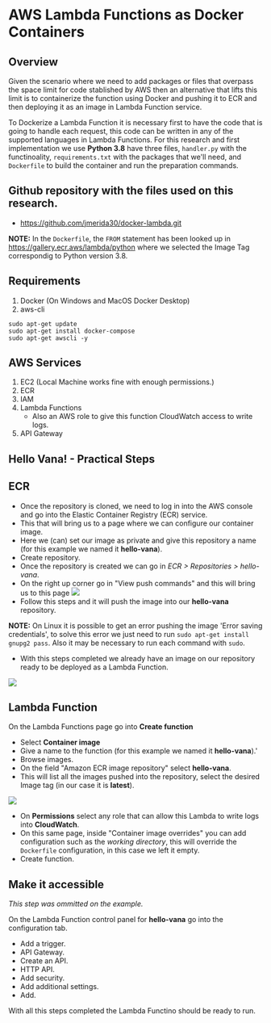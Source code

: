 # AWS Lambda Functions as Docker Containers

## Overview
Given the scenario where we need to add packages or files that overpass the space limit for code stablished by AWS then an alternative that lifts this limit is to containerize the function using Docker and pushing it to ECR and then deploying it as an image in Lambda Function service. 

To Dockerize a Lambda Function it is necessary first to have the code that is going to handle each request, this code can be written in any of the supported languages in Lambda Functions. For this research and first implementation we use **Python 3.8** have three files, `handler.py` with the functinoality, `requirements.txt` with the packages that we'll need, and `Dockerfile` to build the container and run the preparation commands.  

## Github repository with the files used on this research.
- https://github.com/jmerida30/docker-lambda.git

**NOTE:** In the `Dockerfile`, the `FROM` statement has been looked up in https://gallery.ecr.aws/lambda/python where we selected the Image Tag correspondig to Python version 3.8.

## Requirements
1. Docker (On Windows and MacOS Docker Desktop)
2. aws-cli

```console
sudo apt-get update
sudo apt-get install docker-compose
sudo apt-get awscli -y
```

## AWS Services
1. EC2 (Local Machine works fine with enough permissions.)
2. ECR
3. IAM
4. Lambda Functions
    - Also an AWS role to give this function CloudWatch access to write logs.  
5. API Gateway

## Hello Vana! - Practical Steps
## ECR
- Once the repository is cloned, we need to log in into the AWS console and go into the Elastic Container Registry (ECR) service. 
- This that will bring us to a page where we can configure our container image.
- Here we (can) set our image as private and give this repository a name (for this example we named it **hello-vana**). 
- Create repository.
- Once the repository is created we can go in *ECR > Repositories > hello-vana*.
- On the right up corner go in "View push commands" and this will bring us to this page
![](images/push-commands.png)
- Follow this steps and it will push the image into our **hello-vana** repository.

**NOTE:** On Linux it is possible to get an error pushing the image 'Error saving credentials', to solve this error we just need to run `sudo apt-get install gnupg2 pass`. Also it may be necessary to run each command with `sudo`.
- With this steps completed we already have an image on our repository ready to be deployed as a Lambda Function.

![](images/repository-images.png)

## Lambda Function
On the Lambda Functions page go into **Create function**
- Select **Container image**
- Give a name to the function (for this example we named it **hello-vana**).'
- Browse images.
- On the field "Amazon ECR image repository" select **hello-vana**.
- This will list all the images pushed into the repository, select the desired Image tag (in our case it is **latest**).

![](images/select-container-iamge.png)

- On **Permissions** select any role that can allow this Lambda to write logs into **CloudWatch**.
- On this same page, inside "Container image overrides" you can add configuration such as the _working directory_, this will override the `Dockerfile` configuration, in this case we left it empty.
- Create function.

## Make it accessible 
*This step was ommitted on the example.*

On the Lambda Function control panel for **hello-vana** go into the configuration tab.
- Add a trigger.
- API Gateway.
- Create an API.
- HTTP API.
- Add security.
- Add additional settings.
- Add.

With all this steps completed the Lambda Functino should be ready to run.
